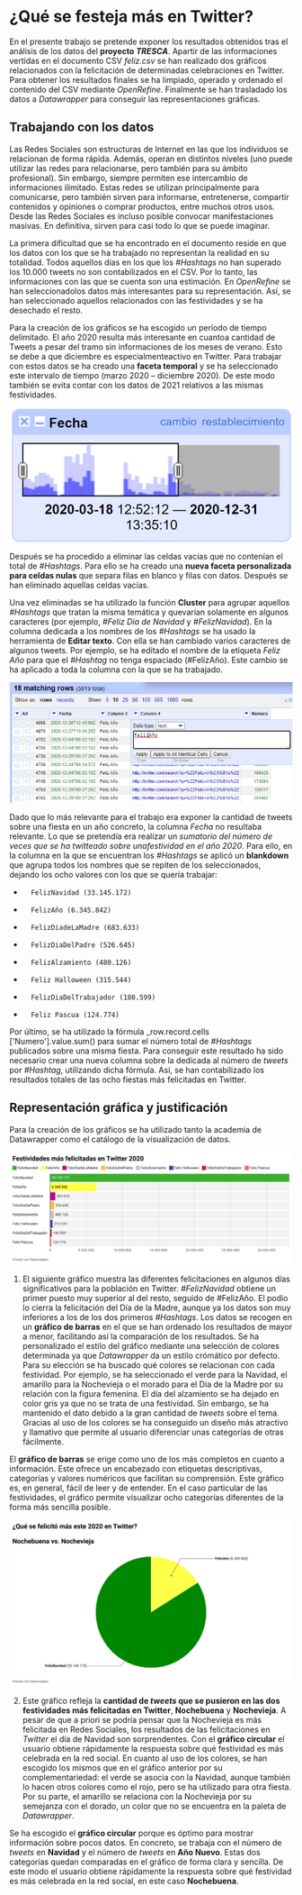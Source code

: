 # ¿Qué se festeja más en Twitter?

En el presente trabajo se pretende exponer los resultados obtenidos tras el análisis de los datos del **proyecto _TRESCA_**. Apartir de las informaciones vertidas en el documento CSV _feliz.csv_ se han realizado dos gráficos relacionados con la felicitación de determinadas celebraciones en Twitter. Para obtener los resultados finales se ha limpiado, operado y ordenado el contenido del CSV mediante _OpenRefine_. Finalmente se han trasladado los datos a _Datawrapper_ para conseguir las representaciones gráficas.  

## Trabajando con los datos

Las Redes Sociales son estructuras de Internet en las que los individuos se relacionan de forma rápida. Además, operan en distintos niveles (uno puede utilizar las redes para relacionarse, pero también para su ámbito profesional). Sin embargo, siempre permiten ese intercambio de informaciones ilimitado. Estas redes se utilizan principalmente para comunicarse, pero también sirven para informarse, entretenerse, compartir contenidos y opiniones o comprar productos, entre muchos otros usos. Desde las Redes Sociales es incluso posible convocar manifestaciones masivas. En definitiva, sirven para casi todo lo que se puede imaginar. 

La primera dificultad que se ha encontrado en el documento reside en que los datos con los que se ha trabajado no representan la realidad en su totalidad. Todos aquellos días en los que los _#Hashtags_ no han superado los 10.000 tweets no son contabilizados en el CSV. Por lo tanto, las informaciones con las que se cuenta son una estimación. En _OpenRefine_ se han seleccionadolos datos más interesantes para su representación. Así, se han seleccionado aquellos relacionados con las festividades y se ha desechado el resto. 

Para la creación de los gráficos se ha escogido un período de tiempo delimitado. El año 2020 resulta más interesante en cuantoa cantidad de Tweets a pesar del tramo sin informaciones de los meses de verano. Esto se debe a que diciembre es especialmenteactivo en Twitter. Para trabajar con estos datos se ha creado una **faceta temporal** y se ha seleccionado este intervalo de tiempo (marzo 2020 – diciembre 2020). De este modo también se evita contar con los datos de 2021 relativos a las mismas festividades.  

![cluster.png](/img/cluster.png)

Después se ha procedido a eliminar las celdas vacías que no contenían el total de _#Hashtags_. Para ello se ha creado una **nueva faceta personalizada para celdas nulas** que separa filas en blanco y filas con datos. Después se han eliminado aquellas celdas vacías.  

Una vez eliminadas se ha utilizado la función **Cluster** para agrupar aquellos _#Hashtags_ que tratan la misma temática y quevarían solamente en algunos caracteres (por ejemplo, _#Feliz Dia de Navidad_ y _#FelizNavidad_). En la columna dedicada a los nombres de los _#Hashtags_ se ha usado la herramienta de **Editar texto**. Con ella se han cambiado varios caracteres de algunos tweets. Por ejemplo, se ha editado el nombre de la etiqueta _Feliz Año_ para que el _#Hashtag_ no tenga espaciado (#FelizAño). Este cambio se ha aplicado a toda la columna con la que se ha trabajado. 

![editar.png](/img/editar.png)

Dado que lo más relevante para el trabajo era exponer la cantidad de tweets sobre una fiesta en un año concreto, la columna _Fecha_ no resultaba relevante. Lo que se pretendía era realizar un _sumatorio del número de veces que se ha twitteado sobre unafestividad en el año 2020_. Para ello, en la columna en la que se encuentran los _#Hashtags_ se aplicó un **blankdown** que agrupa todos los nombres que se repiten de los seleccionados, dejando los ocho valores con los que se quería trabajar:

-       FelizNavidad (33.145.172)
-       FelizAño (6.345.842)
-       FelizDiadeLaMadre (683.633)
-       FelizDiaDelPadre (526.645)
-       FelizAlzamiento (480.126)
-       Feliz Halloween (315.544)
-       FelizDiaDelTrabajador (180.599)
-       Feliz Pascua (124.774)

Por último, se ha utilizado la fórmula _row.record.cells ['Numero'].value.sum() para sumar el número total de _#Hashtags_ publicados sobre una misma fiesta. Para conseguir este resultado ha sido necesario crear una nueva columna sobre la dedicada al número de _tweets_ por _#Hashtag_, utilizando dicha fórmula. Así, se han contabilizado los resultados totales de las ocho fiestas más felicitadas en Twitter.


## Representación gráfica y justificación 

Para la creación de los gráficos se ha utilizado tanto la academia de Datawrapper como el catálogo de la visualización de datos. 

![festividad1.png](/img/festividad1.png)

1. El siguiente gráfico muestra las diferentes felicitaciones en algunos días significativos para la población en Twitter. _#FelizNavidad_ obtiene un primer puesto muy superior al del resto, seguido de #FelizAño. El podio lo cierra la felicitación del Día de la Madre, aunque ya los datos son muy inferiores a los de los dos primeros _#Hashtags_. 
Los datos se recogen en un **gráfico de barras** en el que se han ordenado los resultados de mayor a menor, facilitando así la comparación de los resultados. Se ha personalizado el estilo del gráfico mediante una selección de colores determinada ya que _Datawrapper_ da un estilo crómático por defecto. Para su elección se ha buscado qué colores se relacionan con cada festividad. Por ejemplo, se ha seleccionado el verde para la Navidad, el amarillo para la Nochevieja o el morado para el Día de la Madre por su relación con la figura femenina. El día del alzamiento se ha dejado en color gris ya que no se trata de una festividad. Sin embargo, se ha mantenido el dato debido a la gran cantidad de _tweets_ sobre el tema. Gracias al uso de los colores se ha conseguido un diseño más atractivo y llamativo que permite al usuario diferenciar unas categorías de otras fácilmente. 

El **gráfico de barras** se erige como uno de los más completos en cuanto a información. Este ofrece un encabezado con etiquetas descriptivas, categorías y valores numéricos que facilitan su comprensión. Este gráfico es, en general, fácil de leer y de entender. En el caso particular de las festividades, el gráfico permite visualizar ocho categorías diferentes de la forma más sencilla posible.
 
![festividad2.png](/img/festividad2.png)

2. Este gráfico refleja la **cantidad de _tweets_ que se pusieron en las dos festividades más felicitadas en Twitter**, **Nochebuena** y **Nochevieja**. A pesar de que a priori se podría pensar que la Nochevieja es más felicitada en Redes Sociales, los resultados de las felicitaciones en _Twitter_ el día de Navidad son sorprendentes. Con el **gráfico circular** el usuario obtiene rápidamente la respuesta sobre qué festividad es más celebrada en la red social. En cuanto al uso de los colores, se han escogido los mismos que en el gráfico anterior por su complementariedad: el verde se asocia con la Navidad, aunque también lo hacen otros colores como el rojo, pero se ha utilizado para otra fiesta. Por su parte, el amarillo se relaciona con la Nochevieja por su semejanza con el dorado, un color que no se encuentra en la paleta de _Datawrapper_.  

Se ha escogido el **gráfico circular** porque es óptimo para mostrar información sobre pocos datos. En concreto, se trabaja con el número de _tweets_ en **Navidad** y el número de _tweets_ en **Año Nuevo**. Estas dos categorías quedan comparadas en el gráfico de forma clara y sencilla. De este modo el usuario obtiene rápidamente la respuesta sobre qué festividad es más celebrada en la red social, en este caso **Nochebuena**.   

